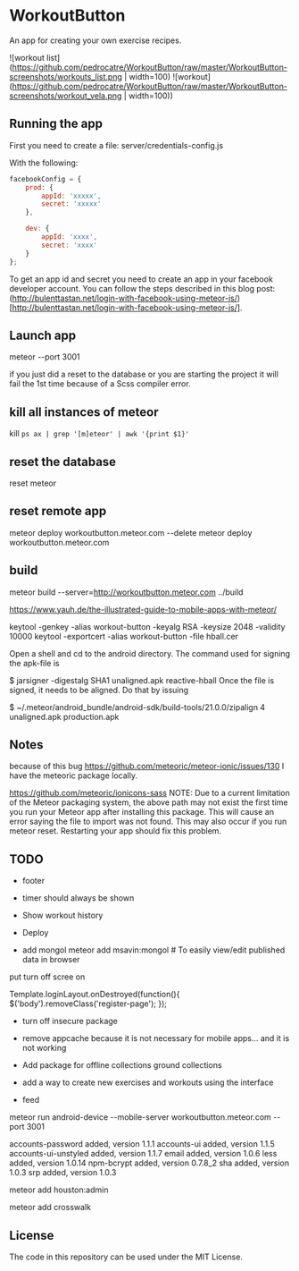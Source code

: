 # WorkoutButton

An app for creating your own exercise recipes.

![workout list](https://github.com/pedrocatre/WorkoutButton/raw/master/WorkoutButton-screenshots/workouts_list.png | width=100)
![workout](https://github.com/pedrocatre/WorkoutButton/raw/master/WorkoutButton-screenshots/workout_vela.png | width=100))

## Running the app

First you need to create a file: server/credentials-config.js

With the following:

```javascript
facebookConfig = {
    prod: {
        appId: 'xxxxx',
        secret: 'xxxxx'
    },

    dev: {
        appId: 'xxxx',
        secret: 'xxxx'
    }
};
```

To get an app id and secret you need to create an app in your facebook developer account. You can follow the steps
described in this blog post: (http://bulenttastan.net/login-with-facebook-using-meteor-js/)[http://bulenttastan.net/login-with-facebook-using-meteor-js/].

## Launch app

meteor --port 3001

if you just did a reset to the database or you are starting the project it will fail the 1st time because of a Scss compiler error.

## kill all instances of meteor

kill `ps ax | grep '[m]eteor' | awk '{print $1}'`

## reset the database

reset meteor

## reset remote app

meteor deploy workoutbutton.meteor.com --delete
meteor deploy workoutbutton.meteor.com


## build

meteor build --server=http://workoutbutton.meteor.com ../build

https://www.yauh.de/the-illustrated-guide-to-mobile-apps-with-meteor/

keytool -genkey -alias workout-button -keyalg RSA -keysize 2048 -validity 10000
keytool -exportcert -alias workout-button -file hball.cer

Open a shell and cd to the android directory. The command used for signing the apk-file is

$ jarsigner -digestalg SHA1 unaligned.apk reactive-hball
Once the file is signed, it needs to be aligned. Do that by issuing

$ ~/.meteor/android_bundle/android-sdk/build-tools/21.0.0/zipalign 4 unaligned.apk production.apk

## Notes

because of this bug https://github.com/meteoric/meteor-ionic/issues/130
I have the meteoric package locally.

https://github.com/meteoric/ionicons-sass
NOTE: Due to a current limitation of the Meteor packaging system, the above path may not exist the first time you run your Meteor app after installing this package. This will cause an error saying the file to import was not found. This may also occur if you run meteor reset. Restarting your app should fix this problem.

## TODO

* footer
* timer should always be shown
* Show workout history
* Deploy

* add mongol meteor add msavin:mongol # To easily view/edit published data in browser


put turn off scree on

Template.loginLayout.onDestroyed(function(){
  $('body').removeClass('register-page');
});


* turn off insecure package
* remove appcache because it is not necessary for mobile apps... and it is not working
* Add package for offline collections ground collections
* add a way to create new exercises and workouts using the interface

* feed

meteor run android-device --mobile-server workoutbutton.meteor.com --port 3001

accounts-password     added, version 1.1.1
accounts-ui           added, version 1.1.5
accounts-ui-unstyled  added, version 1.1.7
email                 added, version 1.0.6
less                  added, version 1.0.14
npm-bcrypt            added, version 0.7.8_2
sha                   added, version 1.0.3
srp                   added, version 1.0.3


meteor add houston:admin


meteor add crosswalk

## License

The code in this repository can be used under the MIT License.
